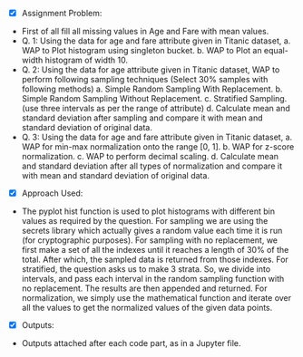 - [x] Assignment Problem:
* First of all fill all missing values in Age and Fare with mean values. 
* Q. 1: Using the data for age and fare attribute given in Titanic dataset, 
a. WAP to Plot histogram using singleton bucket. 
b. WAP to Plot an equal-width histogram of width 10. 
* Q. 2: Using the data for age attribute given in Titanic dataset, WAP to perform following sampling techniques (Select 30% samples with following methods) 
a. Simple Random Sampling With Replacement. 
b. Simple Random Sampling Without Replacement.
c. Stratified Sampling. (use three intervals as per the range of attribute) 
d. Calculate mean and standard deviation after sampling and compare it with mean and standard deviation of original data. 
* Q. 3: Using the data for age and fare attribute given in Titanic dataset, 
a. WAP for min-max normalization onto the range [0, 1]. 
b. WAP for z-score normalization. 
c. WAP to perform decimal scaling. 
d. Calculate mean and standard deviation after all types of normalization and compare it with mean and standard deviation of original data.
- [x] Approach Used:
* The pyplot hist function is used to plot histograms with different bin values as required by the question.
For sampling we are using the secrets library which actually gives a random value each time it is run (for cryptographic purposes). For sampling with no replacement, we first make a set of all the indexes until it reaches a length of 30% of the total. After which, the sampled data is returned from those indexes. For stratified, the question asks us to make 3 strata. So, we divide into intervals, and pass each interval in the random sampling function with no replacement. The results are then appended and returned.
For normalization, we simply use the mathematical function and iterate over all the values to get the normalized values of the given data points.

- [x] Outputs:
* Outputs attached after each code part, as in a Jupyter file.
